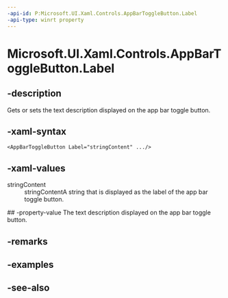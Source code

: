 ```yaml
---
-api-id: P:Microsoft.UI.Xaml.Controls.AppBarToggleButton.Label
-api-type: winrt property
---
```


<!-- Property syntax
public string Label { get;  set; }
-->

# Microsoft.UI.Xaml.Controls.AppBarToggleButton.Label

## -description
Gets or sets the text description displayed on the app bar toggle button.

## -xaml-syntax
```xaml
<AppBarToggleButton Label="stringContent" .../>
```


## -xaml-values
<dl><dt>stringContent</dt><dd>stringContentA string that is displayed as the label of the app bar toggle button.</dd>
</dl>
## -property-value
The text description displayed on the app bar toggle button.

## -remarks

## -examples

## -see-also
